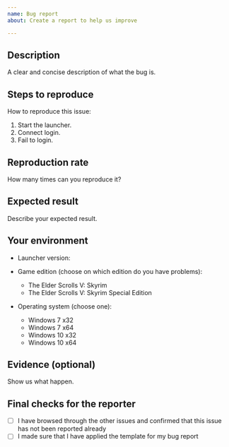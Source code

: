 ```yaml
---
name: Bug report
about: Create a report to help us improve

---
```


## Description

A clear and concise description of what the bug is.

## Steps to reproduce

How to reproduce this issue:

1. Start the launcher.
2. Connect login.
3. Fail to login.

## Reproduction rate

How many times can you reproduce it?

## Expected result

Describe your expected result.

## Your environment

* Launcher version:

* Game edition (choose on which edition do you have problems):
    * The Elder Scrolls V: Skyrim
    * The Elder Scrolls V: Skyrim Special Edition

* Operating system (choose one):
    * Windows 7 x32
    * Windows 7 x64
    * Windows 10 x32
    * Windows 10 x64

## Evidence (optional)

Show us what happen.

## Final checks for the reporter

- [ ] I have browsed through the other issues and confirmed that this issue has not been reported already
- [ ] I made sure that I have applied the template for my bug report
